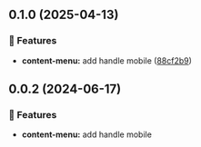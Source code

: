 ## 0.1.0 (2025-04-13)

### 🚀 Features

- **content-menu:** add handle mobile ([88cf2b9](https://github.com/hung4564/vue-library/commit/88cf2b9))

## 0.0.2 (2024-06-17)

### 🚀 Features

- **content-menu:** add handle mobile
